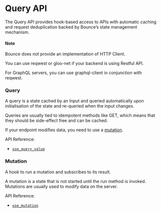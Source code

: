 # Query API

The Query API provides hook-based access to APIs with automatic caching
and request deduplication backed by Bounce’s state management mechanism.

#### Note

Bounce does not provide an implementation of HTTP Client.

You can use reqwest or gloo-net if your backend is using Restful API.

For GraphQL servers, you can use graphql-client in conjunction with reqwest.

### Query

A query is a state cached by an Input and queried automatically upon initialisation of the state and re-queried when the input changes.

Queries are usually tied to idempotent methods like GET, which means that they should be side-effect free and can be cached.

If your endpoint modifies data, you need to use a [mutation](#mutation).

API Reference:

- [`use_query_value`](https://docs.rs/bounce/latest/bounce/query/fn.use_query_value.html)

### Mutation

A hook to run a mutation and subscribes to its result.

A mutation is a state that is not started until the run method is invoked.
Mutations are usually used to modify data on the server.

API Reference:

- [`use_mutation`](https://docs.rs/bounce/latest/bounce/query/fn.use_mutation.html)

